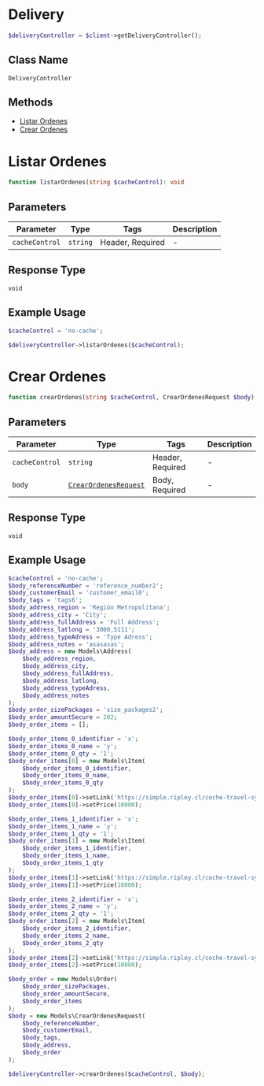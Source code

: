 # Delivery

```php
$deliveryController = $client->getDeliveryController();
```

## Class Name

`DeliveryController`

## Methods

* [Listar Ordenes](/doc/controllers/delivery.md#listar-ordenes)
* [Crear Ordenes](/doc/controllers/delivery.md#crear-ordenes)


# Listar Ordenes

```php
function listarOrdenes(string $cacheControl): void
```

## Parameters

| Parameter | Type | Tags | Description |
|  --- | --- | --- | --- |
| `cacheControl` | `string` | Header, Required | - |

## Response Type

`void`

## Example Usage

```php
$cacheControl = 'no-cache';

$deliveryController->listarOrdenes($cacheControl);
```


# Crear Ordenes

```php
function crearOrdenes(string $cacheControl, CrearOrdenesRequest $body): void
```

## Parameters

| Parameter | Type | Tags | Description |
|  --- | --- | --- | --- |
| `cacheControl` | `string` | Header, Required | - |
| `body` | [`CrearOrdenesRequest`](/doc/models/crear-ordenes-request.md) | Body, Required | - |

## Response Type

`void`

## Example Usage

```php
$cacheControl = 'no-cache';
$body_referenceNumber = 'reference_number2';
$body_customerEmail = 'customer_email0';
$body_tags = 'tags6';
$body_address_region = 'Región Metropolitana';
$body_address_city = 'City';
$body_address_fullAddress = 'Full Address';
$body_address_latlong = '3000,5111';
$body_address_typeAdress = 'Type Adress';
$body_address_notes = 'asasasas';
$body_address = new Models\Address(
    $body_address_region,
    $body_address_city,
    $body_address_fullAddress,
    $body_address_latlong,
    $body_address_typeAdress,
    $body_address_notes
);
$body_order_sizePackages = 'size_packages2';
$body_order_amountSecure = 202;
$body_order_items = [];

$body_order_items_0_identifier = 'x';
$body_order_items_0_name = 'y';
$body_order_items_0_qty = '1';
$body_order_items[0] = new Models\Item(
    $body_order_items_0_identifier,
    $body_order_items_0_name,
    $body_order_items_0_qty
);
$body_order_items[0]->setLink('https://simple.ripley.cl/coche-travel-system-bebesit-quantum-2000371599941p');
$body_order_items[0]->setPrice(10000);

$body_order_items_1_identifier = 'x';
$body_order_items_1_name = 'y';
$body_order_items_1_qty = '1';
$body_order_items[1] = new Models\Item(
    $body_order_items_1_identifier,
    $body_order_items_1_name,
    $body_order_items_1_qty
);
$body_order_items[1]->setLink('https://simple.ripley.cl/coche-travel-system-bebesit-quantum-2000371599941p');
$body_order_items[1]->setPrice(10000);

$body_order_items_2_identifier = 'x';
$body_order_items_2_name = 'y';
$body_order_items_2_qty = '1';
$body_order_items[2] = new Models\Item(
    $body_order_items_2_identifier,
    $body_order_items_2_name,
    $body_order_items_2_qty
);
$body_order_items[2]->setLink('https://simple.ripley.cl/coche-travel-system-bebesit-quantum-2000371599941p');
$body_order_items[2]->setPrice(10000);

$body_order = new Models\Order(
    $body_order_sizePackages,
    $body_order_amountSecure,
    $body_order_items
);
$body = new Models\CrearOrdenesRequest(
    $body_referenceNumber,
    $body_customerEmail,
    $body_tags,
    $body_address,
    $body_order
);

$deliveryController->crearOrdenes($cacheControl, $body);
```


